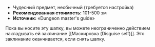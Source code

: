 - Чудесный предмет, необычный (требуется настройка)
- **Рекомендованная стоимость:** 101-500 зм
- **Источник:** «Dungeon master's guide»

Пока вы носите эту шапку, вы можете неограниченно действием накладывать ей заклинание [[Маскировка (Disguise self)]]. Это заклинание оканчивается, если снять шапку.